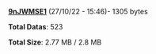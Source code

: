 [**9nJWMSE1**](/data/9nJWMSE1.txt) (27/10/22 - 15:46)- 1305 bytes

**Total Datas**: 523

**Total Size**: 2.77 MB / 2.8 MB